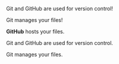 Git and GitHub are used for version control!


Git manages your files!


**GitHub** hosts your files.


Git and GitHub are used for version control.



Git manages your files.